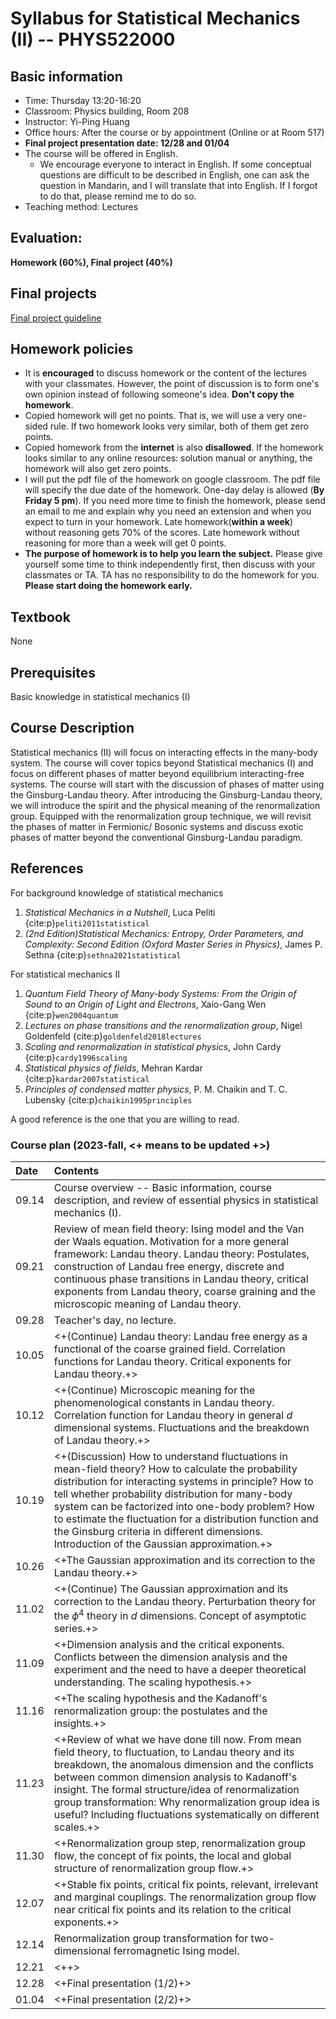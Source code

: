 # Syllabus for Statistical Mechanics (II) -- PHYS522000

[//]: <> (> 盡信書不如無書。--孟子 道可道，非常道。--老子The quotes above are very elegant descriptions about the attitude of learning. If one completely believe what a book says, it is better not to read any books. Any books should not become an obstacles for thinking. )

## Basic information
* Time: Thursday 13:20-16:20
* Classroom: Physics building, Room 208 
* Instructor: Yi-Ping Huang
* Office hours: After the course or by appointment (Online or at Room 517)
* **Final project presentation date: 12/28 and 01/04**
* The course will be offered in English.
	* We encourage everyone to interact in English. If some conceptual questions are difficult to be described in English, one can ask the question in Mandarin, and I will translate that into English. If I forgot to do that, please remind me to do so.
* Teaching method: Lectures 
	
## Evaluation:

**Homework (60%), Final project (40%)**

## Final projects

[Final project guideline](https://hackmd.io/@yihu3230/HkjbMnjIt)

## Homework policies

* It is **encouraged** to discuss homework or the content of the lectures with your classmates. However, the point of discussion is to form one's own opinion instead of following someone's idea. **Don't copy the homework**.
* Copied homework will get no points. That is, we will use a very one-sided rule. If two homework looks very similar, both of them get zero points.
* Copied homework from the **internet** is also **disallowed**. If the homework looks similar to any online resources: solution manual or anything, the homework will also get zero points.
* I will put the pdf file of the homework on google classroom. The pdf file will specify the due date of the homework. One-day delay is allowed (**By Friday 5 pm**). If you need more time to finish the homework, please send an email to me and explain why you need an extension and when you expect to turn in your homework. Late homework(**within a week**) without reasoning gets 70% of the scores. Late homework without reasoning for more than a week will get 0 points.
* **The purpose of homework is to help you learn the subject.** Please give yourself some time to think independently first, then discuss with your classmates or TA. TA has no responsibility to do the homework for you. **Please start doing the homework early.**

## Textbook

None

## Prerequisites

Basic knowledge in statistical mechanics (I)

## Course Description

Statistical mechanics (II) will focus on interacting effects in the many-body system. The course will cover topics beyond Statistical mechanics (I) and focus on different phases of matter beyond equilibrium interacting-free systems. The course will start with the discussion of phases of matter using the Ginsburg-Landau theory. After introducing the Ginsburg-Landau theory, we will introduce the spirit and the physical meaning of the renormalization group. Equipped with the renormalization group technique, we will revisit the phases of matter in Fermionic/ Bosonic systems and discuss exotic phases of matter beyond the conventional Ginsburg-Landau paradigm. 

## References

For background knowledge of statistical mechanics

1. *Statistical Mechanics in a Nutshell*, Luca Peliti {cite:p}`peliti2011statistical`
2. *(2nd Edition)Statistical Mechanics: Entropy, Order Parameters, and Complexity: Second Edition (Oxford Master Series in Physics)*, James P. Sethna {cite:p}`sethna2021statistical`

For statistical mechanics II

1. *Quantum Field Theory of Many-body Systems: From the Origin of Sound to an Origin of Light and Electrons*, Xaio-Gang Wen {cite:p}`wen2004quantum`
2. *Lectures on phase transitions and the renormalization group*, Nigel Goldenfeld {cite:p}`goldenfeld2018lectures`
3. *Scaling and renormalization in statistical physics*, John Cardy {cite:p}`cardy1996scaling`
4. *Statistical physics of fields*, Mehran Kardar {cite:p}`kardar2007statistical`
5. *Principles of condensed matter physics*, P. M. Chaikin and T. C. Lubensky {cite:p}`chaikin1995principles`

A good reference is the one that you are willing to read.


### Course plan (2023-fall, <+ means to be updated +>)

| Date   | Contents                                                                                                                                                                                                                                                                                                                                                                                                                        |
| :----- | :-------                                                                                                                                                                                                                                                                                                                                                                                                                        |
| 09.14  | Course overview -- Basic information, course description, and review of essential physics in statistical mechanics (I).                                                                                                                                                                                                                                                                                                         |
| 09.21  | Review of mean field theory: Ising model and the Van der Waals equation. Motivation for a more general framework: Landau theory. Landau theory: Postulates, construction of Landau free energy, discrete and continuous phase transitions in Landau theory, critical exponents from Landau theory, coarse graining and the microscopic meaning of Landau theory.                                                                |
| 09.28  | Teacher's day, no lecture.                                                                                                                                                                                                                                                                                                                                                                                                      |
| 10.05  | <+(Continue) Landau theory: Landau free energy as a functional of the coarse grained field. Correlation functions for Landau theory. Critical exponents for Landau theory.+>                                                                                                                                                                                                                                                    |
| 10.12  | <+(Continue) Microscopic meaning for the phenomenological constants in Landau theory. Correlation function for Landau theory in general $d$ dimensional systems. Fluctuations and the breakdown of Landau theory.+>                                                                                                                                                                                                             |
| 10.19  | <+(Discussion) How to understand fluctuations in mean-field theory? How to calculate the probability distribution for interacting systems in principle? How to tell whether probability distribution for many-body system can be factorized into one-body problem? How to estimate the fluctuation for a distribution function and the Ginsburg criteria in different dimensions. Introduction of the Gaussian approximation.+> |
| 10.26  | <+The Gaussian approximation and its correction to the Landau theory.+>                                                                                                                                                                                                                                                                                                                                                         |
| 11.02  | <+(Continue) The Gaussian approximation and its correction to the Landau theory. Perturbation theory for the $\phi^4$ theory in $d$ dimensions. Concept of asymptotic series.+>                                                                                                                                                                                                                                                     |
| 11.09  | <+Dimension analysis and the critical exponents. Conflicts between the dimension analysis and the experiment and the need to have a deeper theoretical understanding. The scaling hypothesis.+>                                                                                                                                                                                                                                     |
| 11.16  | <+The scaling hypothesis and the Kadanoff's renormalization group: the postulates and the insights.+>                                                                                                                                                                                                                                                                                                                               |
| 11.23  | <+Review of what we have done till now. From mean field theory, to fluctuation, to Landau theory and its breakdown, the anomalous dimension and the conflicts between common dimension analysis to Kadanoff's insight. The formal structure/idea of renormalization group transformation: Why renormalization group idea is useful? Including fluctuations systematically on different scales.+>                                    |
| 11.30  | <+Renormalization group step, renormalization group flow, the concept of fix points, the local and global structure of renormalization group flow.+>                                                                                                                                                                                                                                                                                |
| 12.07  | <+Stable fix points, critical fix points, relevant, irrelevant and marginal couplings. The renormalization group flow near critical fix points and its relation to the critical exponents.+>                                                                                                                                                                                                                                        |
| 12.14  | Renormalization group transformation for two-dimensional ferromagnetic Ising model.                                                                                                                                                                                                                                                                                                                                             |
| 12.21  | <++>                                                                                                                                                                                                                                                                                                                                                                                                                            |
| 12.28  | <+Final presentation (1/2)+>                                                                                                                                                                                                                                                                                                                                                                                                    |
| 01.04  | <+Final presentation (2/2)+>                                                                                                                                                                                                                                                                                                                                                                                                    |
